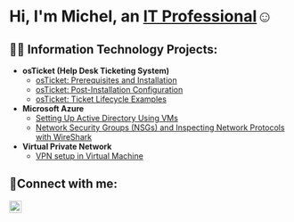<h1>Hi, I'm Michel, an <a href="https://linkedin.com/in/arath-munoz-440b11272/">IT Professional</a>☺</h1>

<h2>👨‍💻 Information Technology Projects:</h2>

- <b>osTicket (Help Desk Ticketing System)</b>
  - [osTicket: Prerequisites and Installation](https://github.com/MichMunozSantoyo/osticket-prereqs)
  - [osTicket: Post-Installation Configuration](https://github.com/MichMunozSantoyo/post-install-config)
  - [osTicket: Ticket Lifecycle Examples](https://github.com/MichMunozSantoyo/ticket-lifecycle)
- <b>Microsoft Azure</b>
  - [Setting Up Active Directory Using VMs](https://github.com/MichMunozSantoyo/configure-ad)
  - [Network Security Groups (NSGs) and Inspecting Network Protocols with WireShark](https://github.com/MichMunozSantoyo/azure-network-protocols)
- <b>Virtual Private Network </b>
  - [VPN setup in Virtual Machine](https://github.com/MichMunozSantoyo/VPN-Setup)
<h2>🤳Connect with me:</h2>


[<img align="left" alt="Josh | LinkedIn" width="22px" src="https://cdn.jsdelivr.net/npm/simple-icons@v3/icons/linkedin.svg" />][linkedin]

[linkedin]: https://www.linkedin.com/in/arath-munoz-440b11272/
